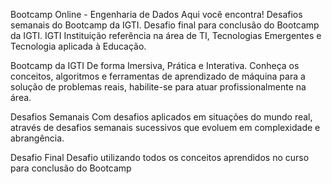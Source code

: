 Bootcamp Online -  Engenharia de Dados
Aqui você encontra!
Desafios semanais do Bootcamp da IGTI.
Desafio final para conclusão do Bootcamp da IGTI.
IGTI
Instituição referência na área de TI, Tecnologias Emergentes e Tecnologia aplicada à Educação.

Bootcamp da IGTI
De forma Imersiva, Prática e Interativa. Conheça os conceitos, algoritmos e ferramentas de aprendizado de máquina para a solução de problemas reais, habilite-se para atuar profissionalmente na área.

Desafios Semanais
Com desafios aplicados em situações do mundo real, através de desafios semanais sucessivos que evoluem em complexidade e abrangência.

Desafio Final
Desafio utilizando todos os conceitos aprendidos no curso para conclusão do Bootcamp
